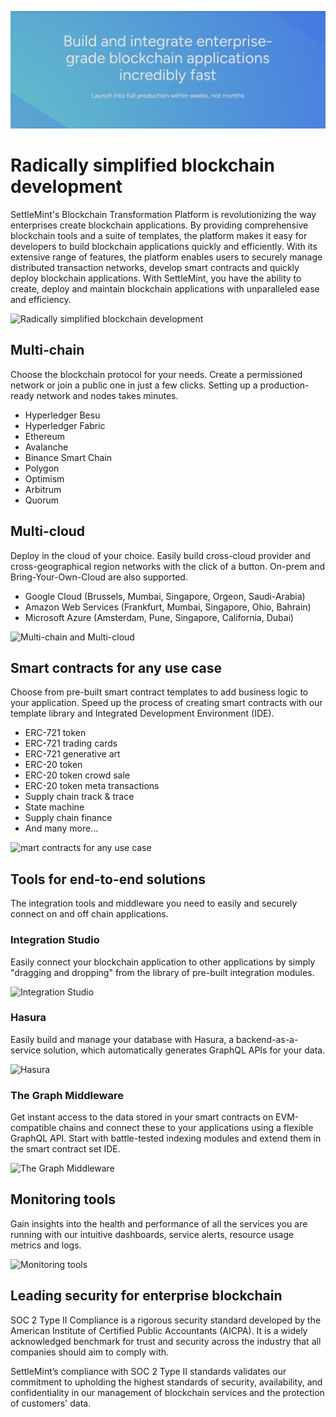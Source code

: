 ![SettleMint](./hero.png)

# Radically simplified blockchain development

SettleMint's Blockchain Transformation Platform is revolutionizing the way enterprises create blockchain applications. By providing comprehensive blockchain tools and a suite of templates, the platform makes it easy for developers to build blockchain applications quickly and efficiently. With its extensive range of features, the platform enables users to securely manage distributed transaction networks, develop smart contracts and quickly deploy blockchain applications. With SettleMint, you have the ability to create, deploy and maintain blockchain applications with unparalleled ease and efficiency.

![Radically simplified blockchain development](https://www.settlemint.com/hs-fs/hubfs/Product%20Images%20-%20Updated%20Branding%202023/SM_blockchain-made-easy.png?width=3000&name=SM_blockchain-made-easy.png)

## Multi-chain

Choose the blockchain protocol for your needs. Create a permissioned network or join a public one in just a few clicks. Setting up a production-ready network and nodes takes minutes.

- Hyperledger Besu
- Hyperledger Fabric
- Ethereum
- Avalanche
- Binance Smart Chain
- Polygon
- Optimism
- Arbitrum
- Quorum

## Multi-cloud

Deploy in the cloud of your choice. Easily build cross-cloud provider and cross-geographical region networks with the click of a button. On-prem and Bring-Your-Own-Cloud are also supported.

- Google Cloud (Brussels, Mumbai, Singapore, Orgeon, Saudi-Arabia)
- Amazon Web Services (Frankfurt, Mumbai, Singapore, Ohio, Bahrain)
- Microsoft Azure (Amsterdam, Pune, Singapore, California, Dubai)

![Multi-chain and Multi-cloud](https://www.settlemint.com/hs-fs/hubfs/Product%20Images%20-%20Updated%20Branding%202023/SM_Blochain-chain-clouds.png?width=3000&height=2160&name=SM_Blochain-chain-clouds.png)

## Smart contracts for any use case

Choose from pre-built smart contract templates to add business logic to your application. Speed up the process of creating smart contracts with our template library and Integrated Development Environment (IDE).

- ERC-721 token
- ERC-721 trading cards
- ERC-721 generative art
- ERC-20 token
- ERC-20 token crowd sale
- ERC-20 token meta transactions
- Supply chain track & trace
- State machine
- Supply chain finance
- And many more...

![mart contracts for any use case](https://www.settlemint.com/hs-fs/hubfs/Product%20Images%20-%20Updated%20Branding%202023/SM_smart-contract-IDE.png?width=3000&height=2160&name=SM_smart-contract-IDE.png)

## Tools for end-to-end solutions

The integration tools and middleware you need to easily and securely connect on and off chain applications.

### Integration Studio

Easily connect your blockchain application to other applications by simply "dragging and dropping" from the library of pre-built integration modules.

![Integration Studio](https://www.settlemint.com/hs-fs/hubfs/Product%20Images%20-%20Updated%20Branding%202023/SM_integration-studio.png?width=3000&height=2160&name=SM_integration-studio.png)

### Hasura

Easily build and manage your database with Hasura, a backend-as-a-service solution, which automatically generates GraphQL APIs for your data.

![Hasura](https://www.settlemint.com/hs-fs/hubfs/Product%20Images%20-%20Updated%20Branding%202023/SM_Hasura.png?width=3000&height=2160&name=SM_Hasura.png)

### The Graph Middleware

Get instant access to the data stored in your smart contracts on EVM-compatible chains and connect these to your applications using a flexible GraphQL API. Start with battle-tested indexing modules and extend them in the smart contract set IDE.

![The Graph Middleware](https://www.settlemint.com/hs-fs/hubfs/Product%20Images%20-%20Updated%20Branding%202023/SM_Graph-Middleware.png?width=3000&height=2160&name=SM_Graph-Middleware.png)

## Monitoring tools

Gain insights into the health and performance of all the services you are running with our intuitive dashboards, service alerts, resource usage metrics and logs.

![Monitoring tools](https://www.settlemint.com/hs-fs/hubfs/Product%20Images%20-%20Updated%20Branding%202023/SM_Blockchain-monitoring-tools.png?width=3000&height=2160&name=SM_Blockchain-monitoring-tools.png)

## Leading security for enterprise blockchain

SOC 2 Type II Compliance is a rigorous security standard developed by the American Institute of Certified Public Accountants (AICPA). It is a widely acknowledged benchmark for trust and security across the industry that all companies should aim to comply with.

SettleMint’s compliance with SOC 2 Type II standards validates our commitment to upholding the highest standards of security, availability, and confidentiality in our management of blockchain services and the protection of customers' data.
